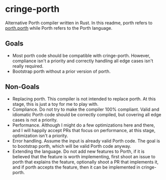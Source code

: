 # cringe-porth
Alternative Porth compiler written in Rust. In this readme, porth refers to
[porth.porth](https://gitlab.com/tsoding/porth) while Porth refers to the Porth
language.

## Goals
- Most porth code should be compatible with cringe-porth. However, compliance
isn't a priority and correctly handling all edge cases isn't really required.
- Bootstrap porth without a prior version of porth.

## Non-Goals
- Replacing porth. This compiler is not intended to replace porth. At this
stage, this is just a toy for me to play with.
- Compliance. Do not try to make the compiler 100% compliant. Valid and
idiomatic Porth code should be correctly compiled, but covering all edge cases
is not a priority.
- Performance. Although I might do a few optimizations here and there, and I
will happily accept PRs that focus on performance, at this stage, optimization
isn't a priority.
- Error handling. Assume the input is already valid Porth code. The goal is to
bootstrap porth, which will be valid Porth code anyway.
- Extending the language. Do not add new features to Porth, if it is believed
that the feature is worth implementing, first shoot an issue to porth that
explains the feature, optionally shoot a PR that implements it, and if porth
accepts the feature, then it can be implemented in cringe-porth.
